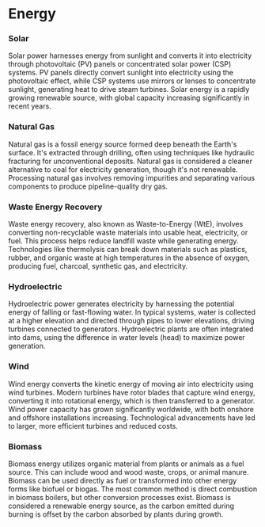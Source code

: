 # Energy

### Solar

Solar power harnesses energy from sunlight and converts it into electricity through photovoltaic (PV) panels or concentrated solar power (CSP) systems. PV panels directly convert sunlight into electricity using the photovoltaic effect, while CSP systems use mirrors or lenses to concentrate sunlight, generating heat to drive steam turbines. Solar energy is a rapidly growing renewable source, with global capacity increasing significantly in recent years.

### Natural Gas

Natural gas is a fossil energy source formed deep beneath the Earth's surface. It's extracted through drilling, often using techniques like hydraulic fracturing for unconventional deposits. Natural gas is considered a cleaner alternative to coal for electricity generation, though it's not renewable. Processing natural gas involves removing impurities and separating various components to produce pipeline-quality dry gas.

### Waste Energy Recovery

Waste energy recovery, also known as Waste-to-Energy (WtE), involves converting non-recyclable waste materials into usable heat, electricity, or fuel. This process helps reduce landfill waste while generating energy. Technologies like thermolysis can break down materials such as plastics, rubber, and organic waste at high temperatures in the absence of oxygen, producing fuel, charcoal, synthetic gas, and electricity.

### Hydroelectric

Hydroelectric power generates electricity by harnessing the potential energy of falling or fast-flowing water. In typical systems, water is collected at a higher elevation and directed through pipes to lower elevations, driving turbines connected to generators. Hydroelectric plants are often integrated into dams, using the difference in water levels (head) to maximize power generation.

### Wind

Wind energy converts the kinetic energy of moving air into electricity using wind turbines. Modern turbines have rotor blades that capture wind energy, converting it into rotational energy, which is then transferred to a generator. Wind power capacity has grown significantly worldwide, with both onshore and offshore installations increasing. Technological advancements have led to larger, more efficient turbines and reduced costs.

### Biomass

Biomass energy utilizes organic material from plants or animals as a fuel source. This can include wood and wood waste, crops, or animal manure. Biomass can be used directly as fuel or transformed into other energy forms like biofuel or biogas. The most common method is direct combustion in biomass boilers, but other conversion processes exist. Biomass is considered a renewable energy source, as the carbon emitted during burning is offset by the carbon absorbed by plants during growth.
